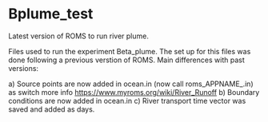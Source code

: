 # Bplume_test
Latest version of ROMS to run river plume. 

Files used to run the experiment Beta_plume. The set up for this files was done following a previous verstion of ROMS. 
Main differences with past versions:

a) Source points are now added in ocean.in (now call roms_APPNAME_.in) as switch more info https://www.myroms.org/wiki/River_Runoff
b) Boundary conditions are now added in ocean.in
c) River transport time vector was saved and added as days.
